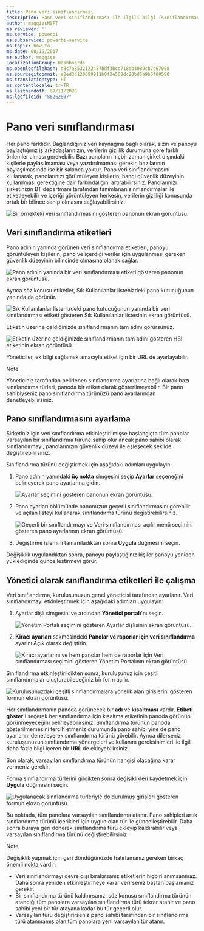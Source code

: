 ```yaml
---
title: Pano veri sınıflandırması
description: Pano veri sınıflandırması ile ilgili bilgi (sınıflandırmanın Yöneticiler tarafından nasıl ayarlanması gerektiği ve pano sahipleri tarafından nasıl değiştirilebileceği de dahil olmak üzere) edinin.
author: maggiesMSFT
ms.reviewer: ''
ms.service: powerbi
ms.subservice: powerbi-service
ms.topic: how-to
ms.date: 08/10/2017
ms.author: maggies
LocalizationGroup: Dashboards
ms.openlocfilehash: d8c7a8532122487bdf3bcd718eb4089cb7c67008
ms.sourcegitcommit: e8ed3d120699911b0f2e508dc20bd6a9b5f00580
ms.translationtype: HT
ms.contentlocale: tr-TR
ms.lasthandoff: 07/11/2020
ms.locfileid: "86262807"
---
```

# <a name="dashboard-data-classification"></a>Pano veri sınıflandırması
Her pano farklıdır. Bağlandığınız veri kaynağına bağlı olarak, sizin ve panoyu paylaştığınız iş arkadaşlarınızın, verilerin gizlilik durumuna göre farklı önlemler alması gerekebilir. Bazı panoların hiçbir zaman şirket dışındaki kişilerle paylaşılmaması veya yazdırılmaması gerekir, bazılarının paylaşılmasında ise bir sakınca yoktur. Pano veri sınıflandırmasını kullanarak, panolarınızı görüntüleyen kişilerin, hangi güvenlik düzeyinin kullanılması gerektiğine dair farkındalığını artırabilirsiniz. Panolarınızı şirketinizin BT departmanı tarafından tanımlanan sınıflandırmalar ile etiketleyebilir ve içeriği görüntüleyen herkesin, verilerin gizliliği konusunda ortak bir bilince sahip olmasını sağlayabilirsiniz.

![Bir örnekteki veri sınıflandırmasını gösteren panonun ekran görüntüsü.](media/service-data-classification/dashboard_tagged_as_hbi.png)

## <a name="data-classification-tags"></a>Veri sınıflandırma etiketleri
Pano adının yanında görünen veri sınıflandırma etiketleri, panoyu görüntüleyen kişilerin, pano ve içerdiği veriler için uygulanması gereken güvenlik düzeyinin bilincinde olmasına olanak sağlar.

![Pano adının yanında bir veri sınıflandırması etiketi gösteren panonun ekran görüntüsü.](media/service-data-classification/tag_next_to_title.png)

Ayrıca söz konusu etiketler, Sık Kullanılanlar listenizdeki pano kutucuğunun yanında da görünür.

![Sık Kullanılanlar listenizdeki pano kutucuğunun yanında bir veri sınıflandırması etiketi gösteren Sık Kullanılanlar listesinin ekran görüntüsü.](media/service-data-classification/tag_on_dashboard_tile.png)

Etiketin üzerine geldiğinizde sınıflandırmanın tam adını görürsünüz.

![Etiketin üzerine geldiğinizde sınıflandırmanın tam adını gösteren HBI etiketinin ekran görüntüsü. ](media/service-data-classification/tag_tooltip.png)

Yöneticiler, ek bilgi sağlamak amacıyla etiket için bir URL de ayarlayabilir.

> [!NOTE]
> Yöneticiniz tarafından belirlenen sınıflandırma ayarlarına bağlı olarak bazı sınıflandırma türleri, panoda bir etiket olarak gösterilmeyebilir. Bir pano sahibiyseniz pano sınıflandırma türünüzü pano ayarlarından denetleyebilirsiniz.
> 
> 

## <a name="setting-a-dashboards-classification"></a>Pano sınıflandırmasını ayarlama
Şirketiniz için veri sınıflandırma etkinleştirilmişse başlangıçta tüm panolar varsayılan bir sınıflandırma türüne sahip olur ancak pano sahibi olarak sınıflandırmayı, panolarınızın güvenlik düzeyi ile eşleşecek şekilde değiştirebilirsiniz.

Sınıflandırma türünü değiştirmek için aşağıdaki adımları uygulayın:

1. Pano adının yanındaki **üç nokta** simgesini seçip **Ayarlar** seçeneğini belirleyerek pano ayarlarına gidin.
   
    ![Ayarlar seçimini gösteren panonun ekran görüntüsü.](media/service-data-classification/dashboard_settings.png)
2. Pano ayarları bölümünde panonuzun geçerli sınıflandırmasını görebilir ve açılan listeyi kullanarak sınıflandırma türünü değiştirebilirsiniz.
   
    ![Geçerli bir sınıflandırmayı ve Veri sınıflandırması açılır menü seçimini gösteren pano ayarlarının ekran görüntüsü.](media/service-data-classification/classification_setting_dropdown.png)
3. Değiştirme işlemini tamamladıktan sonra **Uygula** düğmesini seçin.

Değişiklik uygulandıktan sonra, panoyu paylaştığınız kişiler panoyu yeniden yüklediğinde güncelleştirmeyi görür.

## <a name="working-with-data-classification-tags-as-an-admin"></a>Yönetici olarak sınıflandırma etiketleri ile çalışma
Veri sınıflandırma, kuruluşunuzun genel yöneticisi tarafından ayarlanır. Veri sınıflandırmayı etkinleştirmek için aşağıdaki adımları uygulayın:

1. Ayarlar dişli simgesini ve ardından **Yönetici portalı**'nı seçin.
   
    ![Yönetim Portalı seçimini gösteren Ayarlar dişlisinin ekran görüntüsü.](media/service-data-classification/admin_portal_in_settings.png)
2. **Kiracı ayarları** sekmesindeki **Panolar ve raporlar için veri sınıflandırma** ayarını *Açık* olarak değiştirin.
   
    ![Kiracı ayarlarını ve hem panolar hem de raporlar için Veri sınıflandırması seçimini gösteren Yönetim Portalının ekran görüntüsü.](media/service-data-classification/data_classification_switch_location.png)

Sınıflandırma etkinleştirildikten sonra, kuruluşunuz için çeşitli sınıflandırmalar oluşturabileceğiniz bir form açılır.

![Kuruluşunuzdaki çeşitli sınıflandırmalara yönelik alan girişlerini gösteren formun ekran görüntüsü.](media/service-data-classification/blank_classification_form.png)

Her sınıflandırmanın panoda görünecek bir **adı** ve **kısaltması** vardır. **Etiketi göster**'i seçerek her sınıflandırma için kısaltma etiketinin panoda görünüp görünmeyeceğini belirleyebilirsiniz. Sınıflandırma türünün panoda gösterilmemesini tercih etmeniz durumunda pano sahibi yine de pano ayarlarını denetleyerek sınıflandırma türünü görebilir. Ayrıca dilerseniz kuruluşunuzun sınıflandırma yönergeleri ve kullanım gereksinimleri ile ilgili daha fazla bilgi içeren bir **URL** de ekleyebilirsiniz.  

Son olarak, varsayılan sınıflandırma türünün hangisi olacağına karar vermeniz gerekir.  

Forma sınıflandırma türlerini girdikten sonra değişiklikleri kaydetmek için **Uygula** düğmesini seçin.

![Uygulanacak sınıflandırma türleriyle doldurulmuş girişleri gösteren formun ekran görüntüsü.](media/service-data-classification/filled_in_classification_form.png)

Bu noktada, tüm panolara varsayılan sınıflandırma atanır. Pano sahipleri artık sınıflandırma türünü içerikleri için uygun olan tür ile güncelleştirebilir. Daha sonra buraya geri dönerek sınıflandırma türü ekleyip kaldırabilir veya varsayılan sınıflandırma türünü değiştirebilirsiniz.  

> [!NOTE]
> Değişiklik yapmak için geri döndüğünüzde hatırlamanız gereken birkaç önemli nokta vardır:
> 
> * Veri sınıflandırmayı devre dışı bırakırsanız etiketlerin hiçbiri anımsanmaz. Daha sonra yeniden etkinleştirmeye karar verirseniz baştan başlamanız gerekir.  
> * Bir sınıflandırma türünü kaldırırsanız, söz konusu sınıflandırma türünün atandığı tüm panolara varsayılan sınıflandırma türü tekrar atanır ve pano sahibi yeni bir tür atayana kadar bu tür geçerli olur.  
> * Varsayılan türü değiştirirseniz pano sahibi tarafından bir sınıflandırma türü atanmamış olan tüm panolara yeni varsayılan tür atanır.
> 
> 

